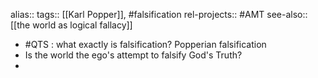 alias::
tags:: [[Karl Popper]], #falsification
rel-projects:: #AMT
see-also:: [[the world as logical fallacy]]

- #QTS : what exactly is falsification? Popperian falsification
- Is the world the ego's attempt to falsify God's Truth?
-
